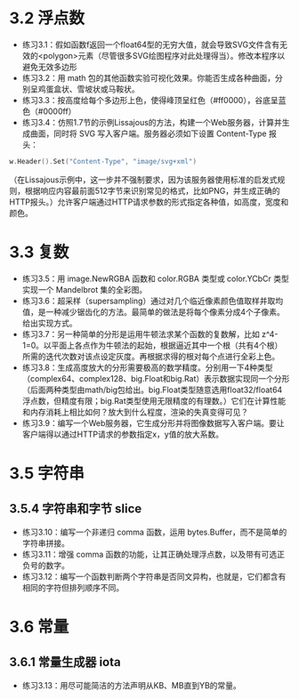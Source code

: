 # 3.2 浮点数
+ 练习3.1：假如函数f返回一个float64型的无穷大值，就会导致SVG文件含有无效的\<polygon\>元素（尽管很多SVG绘图程序对此处理得当）。修改本程序以避免无效多边形
+ 练习3.2：用 math 包的其他函数实验可视化效果。你能否生成各种曲面，分别呈鸡蛋盒状、雪坡状或马鞍状。
+ 练习3.3：按高度给每个多边形上色，使得峰顶呈红色（#ff0000），谷底呈蓝色（#0000ff）
+ 练习3.4：仿照1.7节的示例Lissajous的方法，构建一个Web服务器，计算并生成曲面，同时将 SVG 写入客户端。服务器必须如下设置 Content-Type 报头：
```go
w.Header().Set("Content-Type", "image/svg+xml")
```
（在Lissajous示例中，这一步并不强制要求，因为该服务器使用标准的启发式规则，根据响应内容最前面512字节来识别常见的格式，比如PNG，并生成正确的HTTP报头。）允许客户端通过HTTP请求参数的形式指定各种值，如高度，宽度和颜色。

# 3.3 复数
+ 练习3.5：用 image.NewRGBA 函数和 color.RGBA 类型或 color.YCbCr 类型实现一个 Mandelbrot 集的全彩图。
+ 练习3.6：超采样（supersampling）通过对几个临近像素颜色值取样并取均值，是一种减少锯齿化的方法。最简单的做法是将每个像素分成4个子像素。给出实现方式。
+ 练习3.7：另一种简单的分形是运用牛顿法求某个函数的复数解，比如 z^4-1=0。以平面上各点作为牛顿法的起始，根据逼近其中一个根（共有4个根）所需的迭代次数对该点设定灰度。再根据求得的根对每个点进行全彩上色。
+ 练习3.8：生成高度放大的分形需要极高的数学精度。分别用一下4种类型（complex64、complex128、big.Float和big.Rat）表示数据实现同一个分形（后面两种类型由math/big包给出。big.Float类型随意选用float32/float64浮点数，但精度有限；big.Rat类型使用无限精度的有理数。）它们在计算性能和内存消耗上相比如何？放大到什么程度，渲染的失真变得可见？
+ 练习3.9：编写一个Web服务器，它生成分形并将图像数据写入客户端。要让客户端得以通过HTTP请求的参数指定x，y值的放大系数。

# 3.5 字符串

## 3.5.4 字符串和字节 slice
+ 练习3.10：编写一个非递归 comma 函数，运用 bytes.Buffer，而不是简单的字符串拼接。
+ 练习3.11：增强 comma 函数的功能，让其正确处理浮点数，以及带有可选正负号的数字。
+ 练习3.12：编写一个函数判断两个字符串是否同文异构，也就是，它们都含有相同的字符但排列顺序不同。

# 3.6 常量

## 3.6.1 常量生成器 iota
+ 练习3.13：用尽可能简洁的方法声明从KB、MB直到YB的常量。